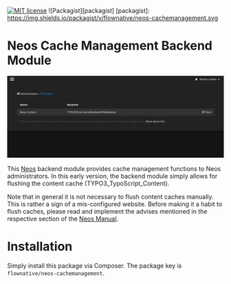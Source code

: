 [![MIT license](http://img.shields.io/badge/license-MIT-brightgreen.svg)](http://opensource.org/licenses/MIT)
![Packagist][packagist]
[packagist]: https://img.shields.io/packagist/v/flownative/neos-cachemanagement.svg

# Neos Cache Management Backend Module

![Screenshot of the Cache Management Module](Documentation/BackendScreenshot.png)

This [Neos](https://www.neos.io) backend module provides cache management functions to Neos administrators. In this
early version, the backend module simply allows for flushing the content cache (TYPO3_TypoScript_Content).

Note that in general it is not necessary to flush content caches manually. This is rather a sign of a mis-configured
website. Before making it a habit to flush caches, please read and implement the advises mentioned in the respective
section of the [Neos Manual](http://neos.readthedocs.org/en/stable/CreatingASite/ContentCache.html).

# Installation

Simply install this package via Composer. The package key is `flownative/neos-cachemanagement`.
